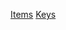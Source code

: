 [Items](https://peonso.github.io/tibianarcheologist/)
[Keys](https://peonso.github.io/tibianarcheologist/keys)
